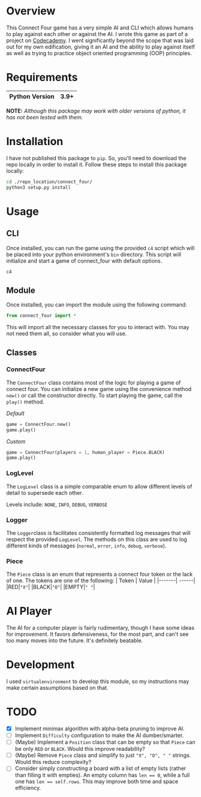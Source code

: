 # Overview

This Connect Four game has a very simple AI and CLI which allows humans to play against each other or against the AI. I wrote this game as part of a project on [Codecademy](https://www.codecademy.com/courses/connect-four/). I went significantly beyond the scope that was laid out for my own edification, giving it an AI and the ability to play against itself as well as trying to practice object oriented programming (OOP) principles.

# Requirements

| Python Version | 3.9+ |
| -------------- | ---- |

**NOTE:** _Although this package may work with older versions of python, it has not been tested with them._

# Installation

I have not published this package to `pip`. So, you'll need to download the repo locally in order to install it.
Follow these steps to install this package locally:

```bash
cd ./repo_location/connect_four/
python3 setup.py install
```

# Usage

## CLI

Once installed, you can run the game using the provided `c4` script which will be placed into your python environment's `bin` directory. This script will initialize and start a game of connect_four with default options.

```bash
c4
```

## Module

Once installed, you can import the module using the following command:

```python
from connect_four import *
```

This will import all the necessary classes for you to interact with. You may not need them all, so consider what you will use.

## Classes

### ConnectFour

The `ConnectFour` class contains most of the logic for playing a game of connect four. You can initialize a new game using the convenience method `new()` or call the constructor directly. To start playing the game, call the `play()` method.

_Default_

```python
game = ConnectFour.new()
game.play()
```

_Custom_

```python
game = ConnectFour(players = 1, human_player = Piece.BLACK)
game.play()
```

### LogLevel

The `LogLevel` class is a simple comparable enum to allow different levels of detail to supersede each other.

Levels include: `NONE`, `INFO`, `DEBUG`, `VERBOSE`

### Logger

The `Logger`class is facilitates consistently formatted log messages that will respect the provided `LogLevel`. The methods on this class are used to log different kinds of messages (`normal`, `error`, `info`, `debug`, `verbose`).

### Piece

The `Piece` class is an enum that represents a connect four token or the lack of one. The tokens are one of the following:
| Token | Value |
|-------| ------|
|RED|`"X"`|
|BLACK|`"O"`|
|EMPTY|`" "`|

# AI Player

The AI for a computer player is fairly rudimentary, though I have some ideas for improvement. It favors defensiveness, for the most part, and can't see too many moves into the future. It's definitely beatable.

# Development

I used `virtualenvironment` to develop this module, so my instructions may make certain assumptions based on that.

# TODO

- [x] Implement minimax algorithm with alpha-beta pruning to improve AI.
- [ ] Implement `Difficulty` configuration to make the AI dumber/smarter.
- [ ] (Maybe) Implement a `Position` class that can be empty so that `Piece` can be only `RED` or `BLACK`. Would this improve readability?
- [ ] (Maybe) Remove `Piece` class and simplify to just `"X", "O", " "` strings. Would this reduce complexity?
- [ ] Consider simply constructing a board with a list of empty lists (rather than filling it with empties). An empty column has `len == 0`, while a full one has `len == self.rows`. This may improve both time and space efficiency.

